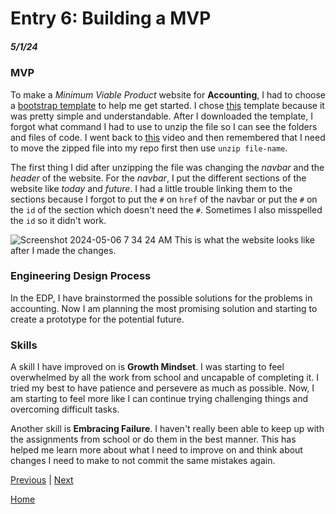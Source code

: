 # Entry 6: Building a MVP
##### 5/1/24

### MVP
To make a *Minimum Viable Product* website for **Accounting**, I had to choose a [bootstrap template](https://startbootstrap.com/?showAngular=false&showVue=false&showPro=false) to help me get started. I chose [this](https://startbootstrap.com/template/scrolling-nav) template because it was pretty simple and understandable. After I downloaded the template, I forgot what command I had to use to unzip the file so I can see the folders and files of code. I went back to [this](https://www.youtube.com/watch?v=DHmKH2vwVGM) video and then remembered that I need to move the zipped file into my repo first then use `unzip file-name`.

The first thing I did after unzipping the file was changing the *navbar* and the *header* of the website. For the *navbar*, I put the different sections of the website like *today* and *future*. I had a little trouble linking them to the sections because I forgot to put the `#` on `href` of the navbar or put the `#` on the `id` of the section which doesn't need the `#`. Sometimes I also misspelled the `id` so it didn't work.

![Screenshot 2024-05-06 7 34 24 AM](https://github.com/bryanc8776/sep10-freedom-project/assets/146866834/03a891d9-c425-49ae-a427-a0c81a17e8e0)
This is what the website looks like after I made the changes.


### Engineering Design Process
In the EDP, I have brainstormed the possible solutions for the problems in accounting. Now I am planning the most promising solution and starting to create a prototype for the potential future.

### Skills
A skill I have improved on is **Growth Mindset**. I was starting to feel overwhelmed by all the work from school and uncapable of completing it. I tried my best to have patience and persevere as much as possible. Now, I am starting to feel more like I can continue trying challenging things and overcoming difficult tasks.

Another skill is **Embracing Failure**. I haven't really been able to keep up with the assignments from school or do them in the best manner. This has helped me learn more about what I need to improve on and think about changes I need to make to not commit the same mistakes again. 



[Previous](entry05.md) | [Next](entry07.md)

[Home](../README.md)
